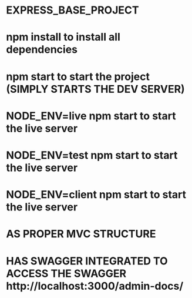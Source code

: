# EXPRESS_BASE_PROJECT

# npm install to install all dependencies

# npm start to start the project  (SIMPLY STARTS THE DEV SERVER)

# NODE_ENV=live npm start  to start the live server

# NODE_ENV=test npm start  to start the live server

# NODE_ENV=client npm start  to start the live server

# AS PROPER MVC STRUCTURE


# HAS SWAGGER INTEGRATED TO ACCESS THE SWAGGER   http://localhost:3000/admin-docs/




